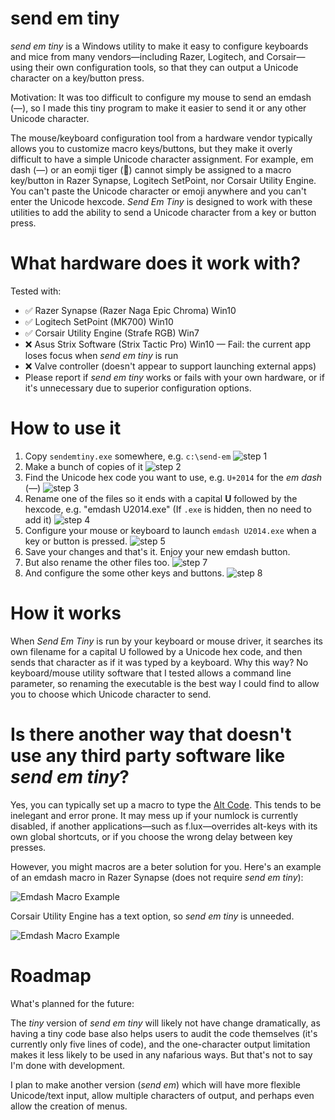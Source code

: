 # send em tiny
_send em tiny_ is a Windows utility to make it easy to configure keyboards and mice from many vendors—including Razer, Logitech, and Corsair—using their own configuration tools, so that they can output a Unicode character on a key/button press.

Motivation: It was too difficult to configure my mouse to send an emdash (—), so I made this tiny program to make it easier to send it or any other Unicode character.

The mouse/keyboard configuration tool from a hardware vendor typically allows you to customize macro keys/buttons, but they make it overly difficult to have a simple Unicode character assignment. For example, em dash (—) or an eomji tiger (🐯) cannot simply be assigned to a macro key/button in Razer Synapse, Logitech SetPoint, nor Corsair Utility Engine. You can't paste the Unicode character or emoji anywhere and you can't enter the Unicode hexcode. _Send Em Tiny_ is designed to work with these utilities to add the ability to send a Unicode character from a key or button press.

# What hardware does it work with?

Tested with: 
* ✅ Razer Synapse (Razer Naga Epic Chroma) Win10
* ✅ Logitech SetPoint (MK700) Win10
* ✅ Corsair Utility Engine (Strafe RGB) Win7
* ❌ Asus Strix Software (Strix Tactic Pro) Win10 — Fail: the current app loses focus when _send em tiny_ is run
* ❌ Valve controller (doesn't appear to support launching external apps)
* Please report if _send em tiny_ works or fails with your own hardware, or if it's unnecessary due to superior configuration options.

# How to use it

1. Copy `sendemtiny.exe` somewhere, e.g. `c:\send-em`
![step 1](https://raw.githubusercontent.com/quole/sendemtiny/master/docs/screenshots/step01.png)
2. Make a bunch of copies of it
![step 2](https://raw.githubusercontent.com/quole/sendemtiny/master/docs/screenshots/step02.png)
3. Find the Unicode hex code you want to use, e.g. `U+2014` for the _em dash_ (—)
![step 3](https://raw.githubusercontent.com/quole/sendemtiny/master/docs/screenshots/step03.png)
4. Rename one of the files so it ends with a capital **U** followed by the hexcode, e.g. "emdash U2014.exe" (If `.exe` is hidden, then no need to add it)
![step 4](https://raw.githubusercontent.com/quole/sendemtiny/master/docs/screenshots/step04.png)
5. Configure your mouse or keyboard to launch `emdash U2014.exe` when a key or button is pressed.
![step 5](https://raw.githubusercontent.com/quole/sendemtiny/master/docs/screenshots/step05_Razer_Synapse.png)
6. Save your changes and that's it. Enjoy your new emdash button.
7. But also rename the other files too.
![step 7](https://raw.githubusercontent.com/quole/sendemtiny/master/docs/screenshots/step07.png)
8. And configure the some other keys and buttons.
![step 8](https://raw.githubusercontent.com/quole/sendemtiny/master/docs/screenshots/step08_Razer_Synapse.png)

# How it works
When _Send Em Tiny_ is run by your keyboard or mouse driver, it searches its own filename for a capital U followed by a Unicode hex code, and then sends that character as if it was typed by a keyboard.
Why this way? No keyboard/mouse utility software that I tested allows a command line parameter, so renaming the executable is the best way I could find to allow you to choose which Unicode character to send.

# Is there another way that doesn't use any third party software like _send em tiny_?
Yes, you can typically set up a macro to type the [Alt Code](https://en.wikipedia.org/wiki/Alt_code). This tends to be inelegant and error prone. It may mess up if your numlock is currently disabled, if another applications—such as f.lux—overrides alt-keys with its own global shortcuts, or if you choose the wrong delay between key presses.

However, you might macros are a beter solution for you. Here's an example of an emdash macro in Razer Synapse (does not require _send em tiny_):

![Emdash Macro Example](https://raw.githubusercontent.com/quole/sendemtiny/master/docs/screenshots/emdash-macro-example_Razor_Synapse.png)

Corsair Utility Engine has a text option, so _send em tiny_ is unneeded.

![Emdash Macro Example](https://raw.githubusercontent.com/quole/sendemtiny/master/docs/screenshots/emdash-macro-example_Corsair.png)

# Roadmap

What's planned for the future:

The _tiny_ version of _send em tiny_ will likely not have change dramatically, as having a tiny code base also helps users to audit the code themselves (it's currently only five lines of code), and the one-character output limitation makes it less likely to be used in any nafarious ways. But that's not to say I'm done with development.

I plan to make another version (_send em_) which will have more flexible Unicode/text input, allow multiple characters of output, and perhaps even allow the creation of menus.
